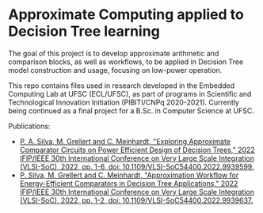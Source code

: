 # Approximate Computing applied to Decision Tree learning

The goal of this project is to develop approximate arithmetic and comparison blocks, as well as workflows, to be applied in Decision Tree model construction and usage, focusing on low-power operation.

This repo contains files used in research developed in the Embedded Computing Lab at UFSC (ECL/UFSC), as part of programs in Scientific and Technological Innovation Initiation (PIBITI/CNPq 2020-2021). Currently being continued as a final project for a B.Sc. in Computer Science at UFSC.

Publications:
  * [P. A. Silva, M. Grellert and C. Meinhardt, "Exploring Approximate Comparator Circuits on Power Efficient Design of Decision Trees," 2022 IFIP/IEEE 30th International Conference on Very Large Scale Integration (VLSI-SoC), 2022, pp. 1-6, doi: 10.1109/VLSI-SoC54400.2022.9939599.](https://ieeexplore.ieee.org/abstract/document/9939599)
  * [P. Silva, M. Grellert and C. Meinhardt, "Approximation Workflow for Energy-Efficient Comparators in Decision Tree Applications," 2022 IFIP/IEEE 30th International Conference on Very Large Scale Integration (VLSI-SoC), 2022, pp. 1-2, doi: 10.1109/VLSI-SoC54400.2022.9939637.](https://ieeexplore.ieee.org/abstract/document/9939637)
